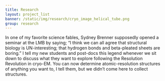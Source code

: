 ```yaml
---
title: Research
layout: project_list
banner: /static/img/research/cryo_image_helical_tube.png
group: research
---
```


In one of my favorite science fables, Sydney Brenner supposedly opened a seminar at the LMB by saying; “I think we can all agree that structural biology is UN-interesting; that hydrogen bonds and beta-pleated sheets are boring.” I tell my new students and post-docs this legend whenever we sit down to discuss what they want to explore following the Resolution Revolution in cryo-EM. You can now determine atomic-resolution structures of anything you want to, I tell them, but we didn’t come here to collect structures.